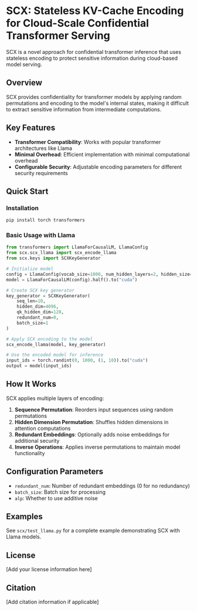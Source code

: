 # SCX: Stateless KV-Cache Encoding for Cloud-Scale Confidential Transformer Serving

SCX is a novel approach for confidential transformer inference that uses stateless encoding to protect sensitive information during cloud-based model serving.

## Overview

SCX provides confidentiality for transformer models by applying random permutations and encoding to the model's internal states, making it difficult to extract sensitive information from intermediate computations.

## Key Features

- **Transformer Compatibility**: Works with popular transformer architectures like Llama
- **Minimal Overhead**: Efficient implementation with minimal computational overhead
- **Configurable Security**: Adjustable encoding parameters for different security requirements

## Quick Start

### Installation

```bash
pip install torch transformers
```

### Basic Usage with Llama

```python
from transformers import LlamaForCausalLM, LlamaConfig
from scx.scx_llama import scx_encode_llama
from scx.keys import SCXKeyGenerator

# Initialize model
config = LlamaConfig(vocab_size=1000, num_hidden_layers=2, hidden_size=4096)
model = LlamaForCausalLM(config).half().to("cuda")

# Create SCX key generator
key_generator = SCXKeyGenerator(
    seq_len=10,
    hidden_dim=4096,
    qk_hidden_dim=128,
    redundant_num=0,
    batch_size=1
)

# Apply SCX encoding to the model
scx_encode_llama(model, key_generator)

# Use the encoded model for inference
input_ids = torch.randint(0, 1000, (1, 10)).to("cuda")
output = model(input_ids)
```

## How It Works

SCX applies multiple layers of encoding:

1. **Sequence Permutation**: Reorders input sequences using random permutations
2. **Hidden Dimension Permutation**: Shuffles hidden dimensions in attention computations
3. **Redundant Embeddings**: Optionally adds noise embeddings for additional security
4. **Inverse Operations**: Applies inverse permutations to maintain model functionality

## Configuration Parameters

- `redundant_num`: Number of redundant embeddings (0 for no redundancy)
- `batch_size`: Batch size for processing
- `alp`: Whether to use additive noise

## Examples

See `scx/test_llama.py` for a complete example demonstrating SCX with Llama models.

## License

[Add your license information here]

## Citation

[Add citation information if applicable]
